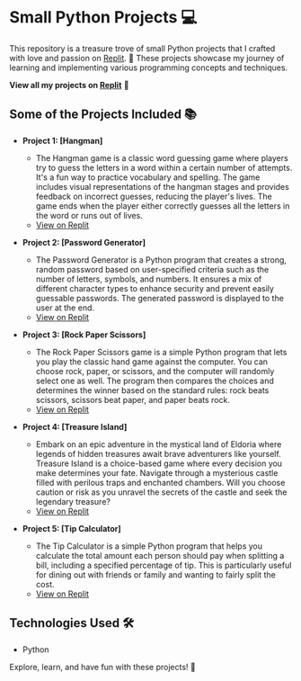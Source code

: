 # Small Python Projects 💻

This repository is a treasure trove of small Python projects that I crafted with love and passion on [Replit](https://replit.com/). 🚀 These projects showcase my journey of learning and implementing various programming concepts and techniques.

**View all my projects on [Replit](https://replit.com/@sshreya2003suni)** 🌟

## Some of the Projects Included 📚
- **Project 1: [Hangman]**
  - The Hangman game is a classic word guessing game where players try to guess the letters in a word within a certain number of attempts. It's a fun way to practice vocabulary and spelling. The game includes visual representations of the hangman stages and provides feedback on incorrect guesses, reducing the player's lives. The game ends when the player either correctly guesses all the letters in the word or runs out of lives.
  - [View on Replit](https://replit.com/@sshreya2003suni/Hangman-Day-7)

- **Project 2: [Password Generator]**
  - The Password Generator is a Python program that creates a strong, random password based on user-specified criteria such as the number of letters, symbols, and numbers. It ensures a mix of different character types to enhance security and prevent easily guessable passwords. The generated password is displayed to the user at the end.
  - [View on Replit](https://replit.com/@sshreya2003suni/Password-Generator-Day-5)

- **Project 3: [Rock Paper Scissors]**
  - The Rock Paper Scissors game is a simple Python program that lets you play the classic hand game against the computer. You can choose rock, paper, or scissors, and the computer will randomly select one as well. The program then compares the choices and determines the winner based on the standard rules: rock beats scissors, scissors beat paper, and paper beats rock.
  - [View on Replit](https://replit.com/@sshreya2003suni/Rock-Paper-Scissors-Day-4)

- **Project 4: [Treasure Island]**
  - Embark on an epic adventure in the mystical land of Eldoria where legends of hidden treasures await brave adventurers like yourself. Treasure Island is a choice-based game where every decision you make determines your fate. Navigate through a mysterious castle filled with perilous traps and enchanted chambers. Will you choose caution or risk as you unravel the secrets of the castle and seek the legendary treasure?
  - [View on Replit](https://replit.com/@sshreya2003suni/Treasure-Island-Day-3)

- **Project 5: [Tip Calculator]**
  - The Tip Calculator is a simple Python program that helps you calculate the total amount each person should pay when splitting a bill, including a specified percentage of tip. This is particularly useful for dining out with friends or family and wanting to fairly split the cost.
  - [View on Replit](https://replit.com/@sshreya2003suni/Tip-Calculator-Day-2)


## Technologies Used 🛠️
- Python

Explore, learn, and have fun with these projects! 🎉
